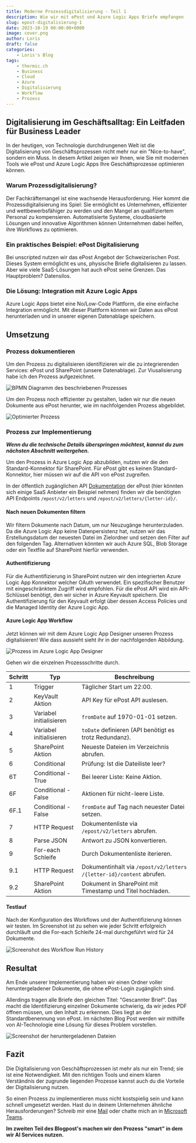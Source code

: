 ```yaml
---
title: Moderne Prozessdigitalisierung - Teil 1
description: Wie wir mit ePost und Azure Logic Apps Briefe empfangen
slug: epost-digitalisierung-1
date: 2023-10-19 00:00:00+0000
image: cover.png
author: Loris
draft: false
categories:
    - Loris's Blog
tags:
    - thermic.ch
    - Business
    - Cloud 
    - Azure
    - Digitalisierung
    - Workflow
    - Prozess   
---
```


## Digitalisierung im Geschäftsalltag: Ein Leitfaden für Business Leader

In der heutigen, von Technologie durchdrungenen Welt ist die Digitalisierung von Geschäftsprozessen nicht mehr nur ein "Nice-to-have", sondern ein Muss. In diesem Artikel zeigen wir Ihnen, wie Sie mit modernen Tools wie ePost und Azure Logic Apps Ihre Geschäftsprozesse optimieren können.

### Warum Prozessdigitalisierung?

Der Fachkräftemangel ist eine wachsende Herausforderung. Hier kommt die Prozessdigitalisierung ins Spiel: Sie ermöglicht es Unternehmen, effizienter und wettbewerbsfähiger zu werden und den Mangel an qualifiziertem Personal zu kompensieren. Automatisierte Systeme, cloudbasierte Lösungen und innovative Algorithmen können Unternehmen dabei helfen, ihre Workflows zu optimieren.

### Ein praktisches Beispiel: ePost Digitalisierung

Bei unscripted nutzen wir das ePost Angebot der Schweizerischen Post. Dieses System ermöglicht es uns, physische Briefe digitalisieren zu lassen. Aber wie viele SaaS-Lösungen hat auch ePost seine Grenzen. Das Hauptproblem? Datensilos.

### Die Lösung: Integration mit Azure Logic Apps

Azure Logic Apps bietet eine No/Low-Code Plattform, die eine einfache Integration ermöglicht. Mit dieser Plattform können wir Daten aus ePost herunterladen und in unserer eigenen Datenablage speichern. 

## Umsetzung

### Prozess dokumentieren

Um den Prozess zu digitalisieren identifizieren wir die zu integrierenden Services: ePost und SharePoint (unsere Datenablage). Zur Viusalisierung habe ich den Prozess aufgezeichnet.

![BPMN Diagramm des beschriebenen Prozesses](epost-prozess.png) 

Um den Prozess noch effizienter zu gestalten, laden wir nur die neuen Dokumente aus ePost herunter, wie im nachfolgenden Prozess abgebildet.

![Optimierter Prozess](epost-prozess-optimiert.png) 

### Prozess zur Implementierung

***Wenn du die technische Details überspringen möchtest, kannst du zum nächsten Abschnitt weitergehen.***

Um den Prozess in Azure Logic App abzubilden, nutzen wir die den Standard-Konnektor für SharePoint. Für ePost gibt es keinen Standard-Konnektor, hier müssen wir auf die API von ePost zugreifen.

In der öffentlich zugänglichen API [Dokumentation](https://api.klara.ch/docs#) der ePost (hier könnten sich einige SaaS Anbieter ein Beispiel nehmen) finden wir die benötigten API Endpoints `/epost/v2/letters` und `​/epost​/v2​/letters​/{letter-id}​/`.

#### Nach neuen Dokumenten filtern

Wir filtern Dokumente nach Datum, um nur Neuzugänge herunterzuladen. Da die Azure Logic App keine Datenpersistenz hat, nutzen wir das Erstellungsdatum der neuesten Datei im Zielordner und setzen den Filter auf den folgenden Tag. Alternativen könnten wir auch Azure SQL, Blob Storage oder ein Textfile auf SharePoint hierfür verwenden.

#### Authentifizierung

Für die Authentifizierung in SharePoint nutzen wir den integrierten Azure Logic App Konnektor welcher OAuth verwendet. Ein spezifischer Benutzer mit eingeschränktem Zugriff wird empfohlen. Für die ePost API wird ein API-Schlüssel benötigt, den wir sicher in Azure Keyvault speichern. Die Authentifizierung für den Keyvault erfolgt über dessen Access Policies und die Managed Identity der Azure Logic App.

#### Azure Logic App Workflow

Jetzt können wir mit dem Azure Logic App Designer unseren Prozess digitalisieren! Wie dass aussieht sieht ihr in der nachfolgenden Abbildung.

![Prozess im Azure Logic App Designer](azure-app-logic-workflow.png) 

Gehen wir die einzelnen Prozessschritte durch.

|Schritt|Typ|Beschreibung|
|---|---|---|
|1|Trigger|Täglicher Start um 22:00.|
|2|KeyVault Aktion|API Key für ePost API auslesen.|
|3|Variabel initialisieren|`fromDate` auf 1970-01-01 setzen.|
|4|Variabel initialisieren|`toDate` definieren (API benötigt es trotz Redundanz).|
|5|SharePoint Aktion|Neueste Dateien im Verzeichnis abrufen.|
|6|Conditional|Prüfung: Ist die Dateiliste leer?|
|6T|Conditional - True|Bei leerer Liste: Keine Aktion.|
|6F|Conditional - False|Aktionen für nicht-leere Liste.|
|6F.1|Conditional - False|`fromDate` auf Tag nach neuester Datei setzen.|
|7|HTTP Request|Dokumentenliste via `/epost/v2/letters` abrufen.|
|8|Parse JSON|Antwort zu JSON konvertieren.|
|9|For-each Schleife|Durch Dokumentenliste iterieren.|
|9.1|HTTP Request|Dokumentinhalt via `/epost​/v2​/letters​/{letter-id}​/content` abrufen.|
|9.2|SharePoint Aktion|Dokument in SharePoint mit Timestamp und Titel hochladen.|

#### Testlauf

Nach der Konfiguration des Workflows und der Authentifizierung können wir testen.
Im Screenshot ist zu sehen wie jeder Schritt erfolgreich durchläuft und die For-each Schleife 24-mal durchgeführt wird für 24 Dokumente.

![Screenshot des Workflow Run History](epost-downloader-testlauf.png) 

## Resultat

Am Ende unserer Implementierung haben wir einen Ordner voller heruntergeladener Dokumente, die ohne ePost-Login zugänglich sind.

Allerdings tragen alle Briefe den gleichen Titel: "Gescannter Brief". Das macht die Identifizierung einzelner Dokumente schwierig, da wir jedes PDF öffnen müssen, um den Inhalt zu erkennen. Dies liegt an der Standardbenennung von ePost. Im nächsten Blog Post werden wir mithilfe von AI-Technologie eine Lösung für dieses Problem vorstellen.

![Screenshot der heruntergeladenen Dateien](epost-downloader-results.png) 

## Fazit

Die Digitalisierung von Geschäftsprozessen ist mehr als nur ein Trend; sie ist eine Notwendigkeit. Mit den richtigen Tools und einem klaren Verständnis der zugrunde liegenden Prozesse kannst auch du die Vorteile der Digitalisierung nutzen.

So einen Prozess zu implementieren muss nicht kostspielig sein und kann schnell umgesetzt werden. Hast du in deinem Unternehmen ähnliche Herausforderungen? Schreib mir eine [Mail](mailto:loris@unscripted.ch) oder chatte mich an in [Microsoft Teams](https://link.unscripted.ch/teamschat_l).

**Im zweiten Teil des Blogpost's machen wir den Prozess "smart" in dem wir AI Services nutzen.**



